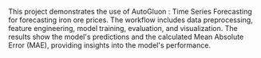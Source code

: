 This project demonstrates the use of AutoGluon : Time Series Forecasting for forecasting iron ore prices. The workflow includes data preprocessing, feature engineering, model training, evaluation, and visualization. The results show the model's predictions and the calculated Mean Absolute Error (MAE), providing insights into the model's performance.
